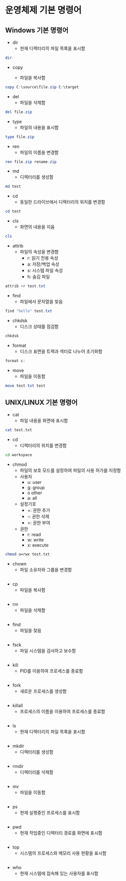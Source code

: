 # 운영체제 기본 명령어

## Windows 기본 명령어

- dir
  - 현재 디렉터리의 파일 목록을 표시함

```powershell
dir
```

- copy

  - 파일을 복사함

```powershell
copy C:\source\file.zip C:\target
```

- del
  - 파일을 삭제함

```powershell
del file.zip
```

- type
  - 파일의 내용을 표시함

```powershell
type file.zip
```

- ren
  - 파일의 이름을 변경함

```powershell
ren file.zip rename.zip
```

- md
  - 디렉터리를 생성함

```powershell
md test
```

- cd
  - 동일한 드라이브에서 디렉터리의 위치를 변경함

```powershell
cd test
```

- cls
  - 화면의 내용을 지움

```powershell
cls
```

- attrib
  - 파일의 속성을 변경함
    - r: 읽기 전용 속성
    - a: 저장/백업 속성
    - s: 시스템 파일 속성
    - h: 숨김 파일

```powershell
attrib +r test.txt
```

- find
  - 파일에서 문자열을 찾음

```powershell
find "hello" test.txt
```

- chkdsk
  - 디스크 상태를 점검함

```powershell
chkdsk
```

- format
  - 디스크 표면을 트랙과 섹터로 나누어 초기화함

```powershell
format c:
```

- move
  - 파일을 이동함

```powershell
move test.txt test
```

## UNIX/LINUX 기본 명령어

- cat
  - 파일 내용을 화면에 표시함

```bash
cat test.txt
```

- cd
  - 디렉터리의 위치를 변경함

```bash
cd workspace
```

- chmod
  - 파일의 보호 모드를 설정하여 파일의 사용 허가를 지정함
  - 사용자
    - u: user
    - g: group
    - o other
    - a: all
  - 설정기호
    - +: 권한 추가
    - -: 권한 삭제
    - =: 권한 부여
  - 권한
    - r: read
    - w: write
    - x: execute

```bash
chmod u=rwx test.txt
```

- chown
  - 파일 소유자와 그룹을 변경함

```bash

```

- cp
  - 파일을 복사함

```bash

```

- rm
  - 파일을 삭제함

```bash

```

- find
  - 파일을 찾음

```bash

```

- fsck
  - 파일 시스템을 검사하고 보수함

```bash

```

- kill
  - PID를 이용하여 프로세스를 종료함

```bash

```

- fork
  - 새로운 프로세스를 생성함

```bash

```

- killall
  - 프로세스의 이름을 이용하여 프로세스를 종료함

```bash

```

- ls
  - 현재 디렉터리의 파일 목록을 표시함

```bash

```

- mkdir
  - 디렉터리를 생성함

```bash

```

- rmdir
  - 디렉터리를 삭제함

```bash

```

- mv
  - 파일을 이동함

```bash

```

- ps
  - 현재 실행중인 프로세스를 표시함

```bash

```

- pwd
  - 현재 작업중인 디렉터리 경로를 화면에 표시함

```bash

```

- top
  - 시스템의 프로세스와 메모리 사용 현황을 표시함

```bash

```

- who
  - 현재 시스템에 접속해 있는 사용자를 표시함

```bash

```

